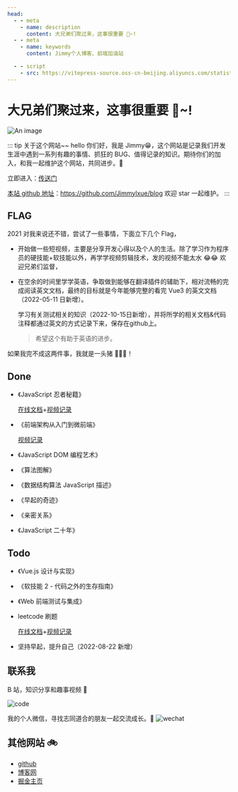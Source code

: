 ```yaml
---
head:
  - - meta
    - name: description
      content: 大兄弟们聚过来，这事很重要 🎉~!
  - - meta
    - name: keywords
      content: Jimmy个人博客、前端加油站

  - - script
    - src: https://vitepress-source.oss-cn-beijing.aliyuncs.com/statistics.js
---
```


# 大兄弟们聚过来，这事很重要 🎉~!

![An image](/assets/bg.jpg)

::: tip 关于这个网站~~
hello 你们好，我是 Jimmy😁，这个网站是记录我们开发生涯中遇到一系列有趣的事情、抓狂的 BUG、值得记录的知识。期待你们的加入，和我一起维护这个网站，共同进步。🎄

立即进入：[传送门](http://www.jimmyxuexue.top/)

[本站 github 地址](https://github.com/Jimmylxue/blog)：https://github.com/Jimmylxue/blog 欢迎 star 一起维护。
:::

## FLAG

2021 对我来说还不错，尝试了一些事情，下面立下几个 Flag，

- 开始做一些短视频，主要是分享开发心得以及个人的生活。除了学习作为程序员的硬技能+软技能以外，再学学视频剪辑技术，发的视频不能太水 😂😂 欢迎兄弟们监督，

- 在空余的时间里学学英语，争取做到能够在翻译插件的辅助下，相对流畅的完成阅读英文文档，最终的目标就是今年能够完整的看完 Vue3 的英文文档（2022-05-11 日新增）。

  学习有关测试相关的知识（2022-10-15日新增），并将所学的相关文档&代码注释都通过英文的方式记录下来，保存在github上。

  > 希望这个有助于英语的进步。

如果我完不成这两件事，我就是一头猪 🐖🐖🐖！

## Done

- 《JavaScript 忍者秘籍》

  [在线文档](http://www.jimmyxuexue.top:999/article/%E8%AF%BB%E4%B9%A6%E6%B1%87/JavaScrip%E5%BF%8D%E8%80%85%E7%A7%98%E7%B1%8D.html)+[视频记录](https://space.bilibili.com/304985153/channel/seriesdetail?sid=1934589)

- 《前端架构从入门到微前端》

  [视频记录](https://space.bilibili.com/304985153/channel/seriesdetail?sid=1998005)

- 《JavaScript DOM 编程艺术》

- 《算法图解》

- 《数据结构算法 JavaScript 描述》

- 《早起的奇迹》

- 《亲密关系》

- 《JavaScript 二十年》

## Todo

- 《Vue.js 设计与实现》

- 《软技能 2 - 代码之外的生存指南》

- 《Web 前端测试与集成》

- leetcode 刷题

  [在线文档](http://www.jimmyxuexue.top:999/article/%E7%AE%97%E6%B3%95/leetcode.html)+[视频记录](https://space.bilibili.com/304985153/channel/seriesdetail?sid=1910803)

- 坚持早起，提升自己（2022-08-22 新增）

## 联系我

B 站，知识分享和趣事视频 🚩

![code](/assets/bilibili.jpg)

我的个人微信，寻找志同道合的朋友一起交流成长。🌻
![wechat](/assets/wechat.jpg)

## 其他网站 🚲

- [github](https://github.com/Jimmylxue)
- [博客网](https://github.com/Jimmylxue/blog)
- [掘金主页](https://juejin.cn/user/2296218359183918)

